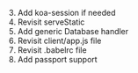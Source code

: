 3. Add koa-session if needed
4. Revisit serveStatic
5. Add generic Database handler
6. Revisit client/app.js file
7. Revisit .babelrc file
8. Add passport support

